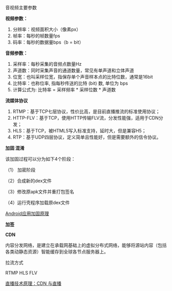 音视频主要参数

**视频参数：**

1. 分辨率：视频面积大小（像素px）
2. 帧率：每秒的帧数量fps
3. 码率：每秒的数据量bps（b = bit）

**音频参数：**

1. 采样率：每秒采集的音频点数量Hz
2. 声道数：同时采集声音的通道数量，常见有单声道和立体声道
3. 位宽：也叫采样位宽，指保存单个声音样本点的比特位数，通常是16bit
4. 比特率：也称位率, 指每秒传送的比特 (bit) 数, 单位为 bps
5. 计算公式为: 比特率 = 采样频率 * 采样位数 * 声道数

**流媒体协议**

1. RTMP：基于TCP七层协议，性价比高，是目前直播推流的标准使用协议；
2. HTTP-FLV：基于TCP，使用HTTP传输FLV流，分发性能强，适用于CDN分发；
3. HLS：基于TCP，被HTML5写入标准支持，延时大，但是兼容H5；
4. RTP：基于UDP四层协议，定义简单且性能好，但是需要额外的信令协议。

**加固 混淆**

该加固过程可以分为如下4个阶段：

（1） 加密阶段

（2）合成新的dex文件

（3）修改原apk文件并重打包签名

（4）运行壳程序加载原dex文件

[Android应用加固原理](https://blog.csdn.net/weixin_42600398/article/details/124704748)

**加签**

**CDN**

内容分发网络，是建立在承载网基础上的虚拟分布式网络，能够将源站内容（包括各类动静态资源）智能缓存到全球各节点服务器上。

拉流方式

RTMP  HLS FLV

[直播技术原理：CDN 与直播](https://juejin.cn/post/6844903908163190791)





